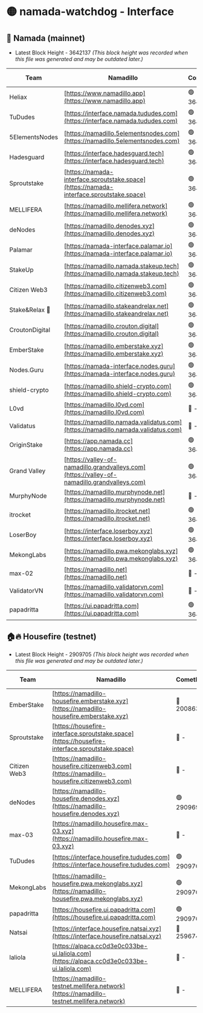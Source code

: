 # 🟡 namada-watchdog - Interface

## 🚀 Namada (mainnet)
- Latest Block Height - 3642137 *(This block height was recorded when this file was generated and may be outdated later.)*

| Team | Namadillo | CometBFT | Indexer | MASP Indexer |
|-|-|-|-|-|
| Heliax | [https://www.namadillo.app](https://www.namadillo.app) | 🟢 3642112 | 🟢 3642112 | 🟢 3642112 |
| TuDudes | [https://interface.namada.tududes.com](https://interface.namada.tududes.com) | 🟢 3642113 | 🟢 3642113 | 🟢 3642113 |
| 5ElementsNodes | [https://namadillo.5elementsnodes.com](https://namadillo.5elementsnodes.com) | 🟢 3642113 | 🟢 3642113 | 🟢 3642113 |
| Hadesguard | [https://interface.hadesguard.tech](https://interface.hadesguard.tech) | 🟢 3642114 | 🟢 3642114 | 🟢 3642113 |
| Sproutstake | [https://namada-interface.sproutstake.space](https://namada-interface.sproutstake.space) | 🟢 3642114 | 🟢 3642114 | 🟢 3642115 |
| MELLIFERA | [https://namadillo.mellifera.network](https://namadillo.mellifera.network) | 🟢 3642115 | 🟢 3642115 | 🟢 3642116 |
| deNodes | [https://namadillo.denodes.xyz](https://namadillo.denodes.xyz) | 🟢 3642116 | 🟢 3642116 | 🟢 3642116 |
| Palamar | [https://namada-interface.palamar.io](https://namada-interface.palamar.io) | 🟢 3642117 | 🟢 3642117 | 🟢 3642117 |
| StakeUp | [https://namadillo.namada.stakeup.tech](https://namadillo.namada.stakeup.tech) | 🟢 3642117 | 🟢 3642117 | 🟢 3642117 |
| Citizen Web3 | [https://namadillo.citizenweb3.com](https://namadillo.citizenweb3.com) | 🟢 3642118 | 🟢 3642118 | 🟢 3642118 |
| Stake&Relax 🦥 | [https://namadillo.stakeandrelax.net](https://namadillo.stakeandrelax.net) | 🟢 3642119 | 🟢 3642119 | 🟢 3642119 |
| CroutonDigital | [https://namadillo.crouton.digital](https://namadillo.crouton.digital) | 🟢 3642119 | 🟢 3642119 | 🟢 3642119 |
| EmberStake | [https://namadillo.emberstake.xyz](https://namadillo.emberstake.xyz) | 🟢 3642120 | 🟢 3642120 | 🟢 3642120 |
| Nodes.Guru | [https://namada-interface.nodes.guru](https://namada-interface.nodes.guru) | 🟢 3642120 | 🟢 3642120 | 🟢 3642121 |
| shield-crypto | [https://namadillo.shield-crypto.com](https://namadillo.shield-crypto.com) | 🟢 3642121 | 🟢 3642121 | 🟢 3642121 |
| L0vd | [https://namadillo.l0vd.com](https://namadillo.l0vd.com) | 🔴 - | 🔴 - | 🔴 - |
| Validatus | [https://namadillo.namada.validatus.com](https://namadillo.namada.validatus.com) | 🔴 - | 🔴 - | 🔴 - |
| OriginStake | [https://app.namada.cc](https://app.namada.cc) | 🟢 3642129 | 🟢 3642129 | 🟢 3642129 |
| Grand Valley | [https://valley-of-namadillo.grandvalleys.com](https://valley-of-namadillo.grandvalleys.com) | 🟢 3642130 | 🟢 3642129 | 🟢 3642130 |
| MurphyNode | [https://namadillo.murphynode.net](https://namadillo.murphynode.net) | 🔴 - | 🔴 - | 🔴 - |
| itrocket | [https://namadillo.itrocket.net](https://namadillo.itrocket.net) | 🟢 3642132 | 🟢 3642132 | 🟢 3642132 |
| LoserBoy | [https://interface.loserboy.xyz](https://interface.loserboy.xyz) | 🟢 3642132 | 🟢 3642132 | 🟢 3642132 |
| MekongLabs | [https://namadillo.pwa.mekonglabs.xyz](https://namadillo.pwa.mekonglabs.xyz) | 🟢 3642133 | 🟢 3642133 | 🟢 3642133 |
| max-02 | [https://namadillo.net](https://namadillo.net) | 🔴 - | 🔴 - | 🔴 - |
| ValidatorVN | [https://namadillo.validatorvn.com](https://namadillo.validatorvn.com) | 🔴 - | 🔴 - | 🔴 - |
| papadritta | [https://ui.papadritta.com](https://ui.papadritta.com) | 🟢 3642137 | 🟢 3642137 | 🟢 3642137 |

## 🏠🔥 Housefire (testnet)
- Latest Block Height - 2909705 *(This block height was recorded when this file was generated and may be outdated later.)*

| Team | Namadillo | CometBFT | Indexer | MASP Indexer |
|-|-|-|-|-|
| EmberStake | [https://namadillo-housefire.emberstake.xyz](https://namadillo-housefire.emberstake.xyz) | 🔴 2008636 | 🔴 - | 🔴 - |
| Sproutstake | [https://housefire-interface.sproutstake.space](https://housefire-interface.sproutstake.space) | 🔴 - | 🔴 - | 🔴 - |
| Citizen Web3 | [https://namadillo-housefire.citizenweb3.com](https://namadillo-housefire.citizenweb3.com) | 🔴 - | 🔴 - | 🔴 - |
| deNodes | [https://namadillo-housefire.denodes.xyz](https://namadillo-housefire.denodes.xyz) | 🟢 2909695 | 🟢 2909695 | 🟢 2909695 |
| max-03 | [https://namadillo.housefire.max-03.xyz](https://namadillo.housefire.max-03.xyz) | 🔴 - | 🔴 - | 🔴 - |
| TuDudes | [https://interface.housefire.tududes.com](https://interface.housefire.tududes.com) | 🟢 2909704 | 🟢 2909704 | 🟢 2909704 |
| MekongLabs | [https://namadillo-housefire.pwa.mekonglabs.xyz](https://namadillo-housefire.pwa.mekonglabs.xyz) | 🟢 2909704 | 🟢 2909704 | 🟢 2909704 |
| papadritta | [https://housefire.ui.papadritta.com](https://housefire.ui.papadritta.com) | 🟢 2909705 | 🟢 2909705 | 🟢 2909705 |
| Natsai | [https://interface.housefire.natsai.xyz](https://interface.housefire.natsai.xyz) | 🔴 2596741 | 🔴 2596741 | 🔴 2596741 |
| laliola | [https://alpaca.cc0d3e0c033be-ui.laliola.com](https://alpaca.cc0d3e0c033be-ui.laliola.com) | 🔴 - | 🔴 - | 🔴 - |
| MELLIFERA | [https://namadillo-testnet.mellifera.network](https://namadillo-testnet.mellifera.network) | 🔴 - | 🔴 2778001 | 🔴 2607259 |

